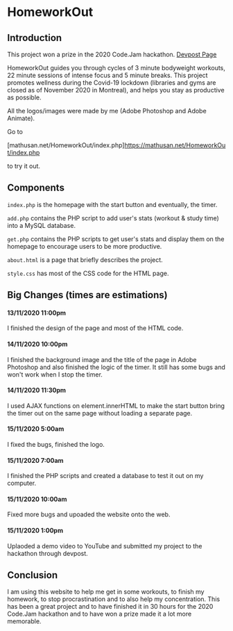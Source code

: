 # HomeworkOut

## Introduction
This project won a prize in the 2020 Code.Jam hackathon. [Devpost Page](https://devpost.com/software/homeworkout)

HomeworkOut guides you through cycles of 3 minute bodyweight workouts, 22 minute sessions of intense focus and 5 minute breaks. This project promotes wellness during the Covid-19 lockdown (libraries and gyms are closed as of November 2020 in Montreal), and helps you stay as productive as possible.

All the logos/images were made by me (Adobe Photoshop and Adobe Animate).


Go to 

[mathusan.net/HomeworkOut/index.php]https://mathusan.net/HomeworkOut/index.php

to try it out.


## Components

`index.php` is the homepage with the start button and eventually, the timer.

`add.php` contains the PHP script to add user's stats (workout & study time) into a MySQL database.

`get.php` contains the PHP scripts to get user's stats and display them on the homepage to encourage users to be more productive.

`about.html` is a page that briefly describes the project.

`style.css` has most of the CSS code for the HTML page.


## Big Changes (times are estimations)

#### 13/11/2020 11:00pm
I finished the design of the page and most of the HTML code. 

#### 14/11/2020 10:00pm
I finished the background image and the title of the page in Adobe Photoshop and also finished the logic of the timer. It still has some bugs and won't work when I stop the timer.

#### 14/11/2020 11:30pm
I used AJAX functions on element.innerHTML to make the start button bring the timer out on the same page without loading a separate page.

#### 15/11/2020 5:00am
I fixed the bugs, finished the logo.

#### 15/11/2020 7:00am
I finished the PHP scripts and created a database to test it out on my computer.

#### 15/11/2020 10:00am
Fixed more bugs and upoaded the website onto the web.

#### 15/11/2020 1:00pm
Uplaoded a demo video to YouTube and submitted my project to the hackathon through devpost.


## Conclusion
I am using this website to help me get in some workouts, to finish my homework, to stop procrastination and to also help my concentration. This has been a great project and to have finished it in 30 hours for the 2020 Code.Jam hackathon and to have won a prize made it a lot more memorable.
